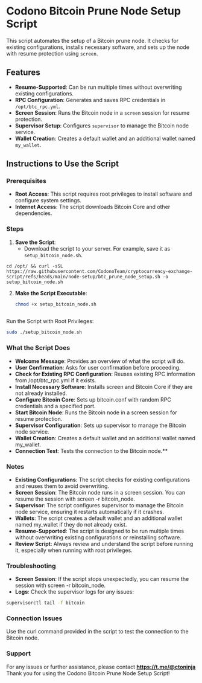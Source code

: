 # Codono Bitcoin Prune Node Setup Script

This script automates the setup of a Bitcoin prune node. It checks for existing configurations, installs necessary software, and sets up the node with resume protection using `screen`.

## Features
- **Resume-Supported**: Can be run multiple times without overwriting existing configurations.
- **RPC Configuration**: Generates and saves RPC credentials in `/opt/btc_rpc.yml`.
- **Screen Session**: Runs the Bitcoin node in a `screen` session for resume protection.
- **Supervisor Setup**: Configures `supervisor` to manage the Bitcoin node service.
- **Wallet Creation**: Creates a default wallet and an additional wallet named `my_wallet`.

## Instructions to Use the Script

### Prerequisites
- **Root Access**: This script requires root privileges to install software and configure system settings.
- **Internet Access**: The script downloads Bitcoin Core and other dependencies.

### Steps

1. **Save the Script**:
   - Download the script to your server. For example, save it as `setup_bitcoin_node.sh`.
   
```
cd /opt/ && curl -sSL https://raw.githubusercontent.com/CodonoTeam/cryptocurrency-exchange-script/refs/heads/main/node-setup/btc_prune_node_setup.sh -o setup_bitcoin_node.sh 
```

2. **Make the Script Executable**:
   ```bash
   chmod +x setup_bitcoin_node.sh
  
Run the Script with Root Privileges:

```bash
sudo ./setup_bitcoin_node.sh
```
### What the Script Does
- **Welcome Message**: Provides an overview of what the script will do.
- **User Confirmation**: Asks for user confirmation before proceeding.
- **Check for Existing RPC Configuration**: Reuses existing RPC information from /opt/btc_rpc.yml if it exists.
- **Install Necessary Software**: Installs screen and Bitcoin Core if they are not already installed.
- **Configure Bitcoin Core**: Sets up bitcoin.conf with random RPC credentials and a specified port.
- **Start Bitcoin Node**: Runs the Bitcoin node in a screen session for resume protection.
- **Supervisor Configuration**: Sets up supervisor to manage the Bitcoin node service.
- **Wallet Creation**: Creates a default wallet and an additional wallet named my_wallet.
- **Connection Test**: Tests the connection to the Bitcoin node.**
### Notes
- **Existing Configurations**: The script checks for existing configurations and reuses them to avoid overwriting.
- **Screen Session**: The Bitcoin node runs in a screen session. You can resume the session with screen -r bitcoin_node.
- **Supervisor**: The script configures supervisor to manage the Bitcoin node service, ensuring it restarts automatically if it crashes.
- **Wallets**: The script creates a default wallet and an additional wallet named my_wallet if they do not already exist.
- **Resume-Supported**: The script is designed to be run multiple times without overwriting existing configurations or reinstalling software.
- **Review Script**: Always review and understand the script before running it, especially when running with root privileges.

### Troubleshooting
- **Screen Session**: If the script stops unexpectedly, you can resume the session with screen -r bitcoin_node.
- **Logs**: Check the supervisor logs for any issues:

```bash
supervisorctl tail -f bitcoin
```

### Connection Issues
Use the curl command provided in the script to test the connection to the Bitcoin node.

### Support
For any issues or further assistance, please contact **https://t.me/@ctoninja**
Thank you for using the Codono Bitcoin Prune Node Setup Script!
